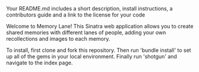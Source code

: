 Your README.md includes a short description, install instructions, a contributors guide and a link to the license for your code

Welcome to Memory Lane!  This Sinatra web application allows you to create shared memories with different lanes of people, adding your own recollections and images to each memory.  

To install, first clone and fork this repository.  Then run 'bundle install' to set up all of the gems in your local environment.  Finally run 'shotgun' and navigate to the index page.  

